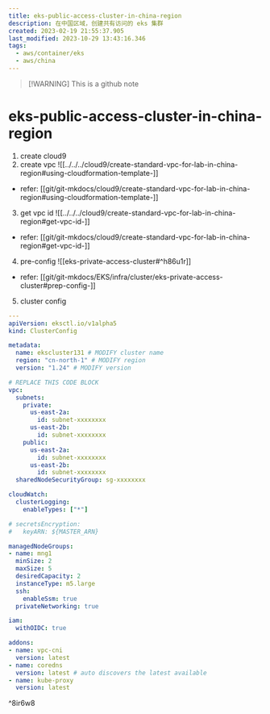 ```yaml
---
title: eks-public-access-cluster-in-china-region
description: 在中国区域，创建共有访问的 eks 集群
created: 2023-02-19 21:55:37.905
last_modified: 2023-10-29 13:43:16.346
tags:
  - aws/container/eks
  - aws/china
---
```

> [!WARNING] This is a github note
# eks-public-access-cluster-in-china-region

1. create cloud9
2. create vpc
![[../../../cloud9/create-standard-vpc-for-lab-in-china-region#using-cloudformation-template-]]

- refer: [[git/git-mkdocs/cloud9/create-standard-vpc-for-lab-in-china-region#using-cloudformation-template-]]

3. get vpc id
![[../../../cloud9/create-standard-vpc-for-lab-in-china-region#get-vpc-id-]]

- refer: [[git/git-mkdocs/cloud9/create-standard-vpc-for-lab-in-china-region#get-vpc-id-]]

4. pre-config
![[eks-private-access-cluster#^h86u1r]]

- refer: [[git/git-mkdocs/EKS/infra/cluster/eks-private-access-cluster#prep-config-]]

5. cluster config
```yaml
---
apiVersion: eksctl.io/v1alpha5
kind: ClusterConfig

metadata:
  name: ekscluster131 # MODIFY cluster name
  region: "cn-north-1" # MODIFY region
  version: "1.24" # MODIFY version

# REPLACE THIS CODE BLOCK
vpc:
  subnets:
    private:
      us-east-2a:
        id: subnet-xxxxxxxx
      us-east-2b:
        id: subnet-xxxxxxxx
    public:
      us-east-2a:
        id: subnet-xxxxxxxx
      us-east-2b:
        id: subnet-xxxxxxxx
  sharedNodeSecurityGroup: sg-xxxxxxxx

cloudWatch:
  clusterLogging:
    enableTypes: ["*"]

# secretsEncryption:
#   keyARN: ${MASTER_ARN}

managedNodeGroups:
- name: mng1
  minSize: 2
  maxSize: 5
  desiredCapacity: 2
  instanceType: m5.large
  ssh:
    enableSsm: true
  privateNetworking: true

iam:
  withOIDC: true

addons:
- name: vpc-cni 
  version: latest
- name: coredns
  version: latest # auto discovers the latest available
- name: kube-proxy
  version: latest

```

^8ir6w8





